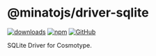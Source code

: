 # @minatojs/driver-sqlite

[![downloads](https://img.shields.io/npm/dm/@minatojs/driver-sqlite?style=flat-square)](https://www.npmjs.com/package/@minatojs/driver-sqlite)
[![npm](https://img.shields.io/npm/v/@minatojs/driver-sqlite?style=flat-square)](https://www.npmjs.com/package/@minatojs/driver-sqlite)
[![GitHub](https://img.shields.io/github/license/shigma/minato?style=flat-square)](https://github.com/shigma/minato/blob/master/LICENSE)

SQLite Driver for Cosmotype.
